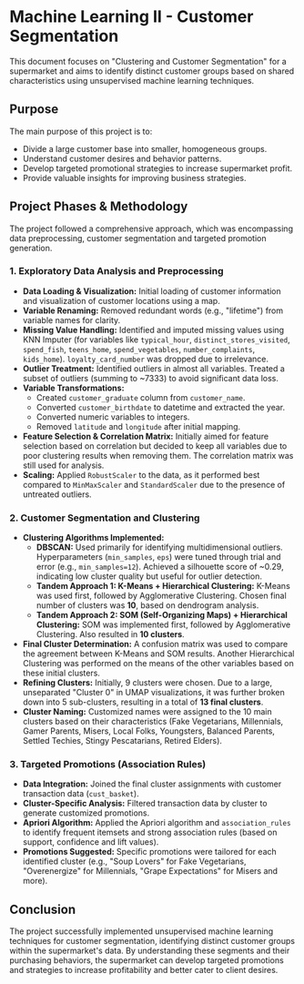 # Machine Learning II - Customer Segmentation

This document focuses on "Clustering and Customer Segmentation" for a supermarket and aims to identify distinct customer groups based on shared characteristics using unsupervised machine learning techniques.

## Purpose

The main purpose of this project is to:
* Divide a large customer base into smaller, homogeneous groups.
* Understand customer desires and behavior patterns.
* Develop targeted promotional strategies to increase supermarket profit.
* Provide valuable insights for improving business strategies.

## Project Phases & Methodology

The project followed a comprehensive approach, which was encompassing data preprocessing, customer segmentation and targeted promotion generation.

### 1. Exploratory Data Analysis and Preprocessing
* **Data Loading & Visualization:** Initial loading of customer information and visualization of customer locations using a map.
* **Variable Renaming:** Removed redundant words (e.g., "lifetime") from variable names for clarity.
* **Missing Value Handling:** Identified and imputed missing values using KNN Imputer (for variables like `typical_hour`, `distinct_stores_visited`, `spend_fish`, `teens_home`, `spend_vegetables`, `number_complaints`, `kids_home`). `loyalty_card_number` was dropped due to irrelevance.
* **Outlier Treatment:** Identified outliers in almost all variables. Treated a subset of outliers (summing to ~7333) to avoid significant data loss.
* **Variable Transformations:**
    * Created `customer_graduate` column from `customer_name`.
    * Converted `customer_birthdate` to datetime and extracted the year.
    * Converted numeric variables to integers.
    * Removed `latitude` and `longitude` after initial mapping.
* **Feature Selection & Correlation Matrix:** Initially aimed for feature selection based on correlation but decided to keep all variables due to poor clustering results when removing them. The correlation matrix was still used for analysis.
* **Scaling:** Applied `RobustScaler` to the data, as it performed best compared to `MinMaxScaler` and `StandardScaler` due to the presence of untreated outliers.

### 2. Customer Segmentation and Clustering
* **Clustering Algorithms Implemented:**
    * **DBSCAN:** Used primarily for identifying multidimensional outliers. Hyperparameters (`min_samples`, `eps`) were tuned through trial and error (e.g., `min_samples=12`). Achieved a silhouette score of ~0.29, indicating low cluster quality but useful for outlier detection.
    * **Tandem Approach 1: K-Means + Hierarchical Clustering:** K-Means was used first, followed by Agglomerative Clustering. Chosen final number of clusters was **10**, based on dendrogram analysis.
    * **Tandem Approach 2: SOM (Self-Organizing Maps) + Hierarchical Clustering:** SOM was implemented first, followed by Agglomerative Clustering. Also resulted in **10 clusters**.
* **Final Cluster Determination:** A confusion matrix was used to compare the agreement between K-Means and SOM results. Another Hierarchical Clustering was performed on the means of the other variables based on these initial clusters.
* **Refining Clusters:** Initially, 9 clusters were chosen. Due to a large, unseparated "Cluster 0" in UMAP visualizations, it was further broken down into 5 sub-clusters, resulting in a total of **13 final clusters**.
* **Cluster Naming:** Customized names were assigned to the 10 main clusters based on their characteristics (Fake Vegetarians, Millennials, Gamer Parents, Misers, Local Folks, Youngsters, Balanced Parents, Settled Techies, Stingy Pescatarians, Retired Elders).

### 3. Targeted Promotions (Association Rules)
* **Data Integration:** Joined the final cluster assignments with customer transaction data (`cust_basket`).
* **Cluster-Specific Analysis:** Filtered transaction data by cluster to generate customized promotions.
* **Apriori Algorithm:** Applied the Apriori algorithm and `association_rules` to identify frequent itemsets and strong association rules (based on support, confidence and lift values).
* **Promotions Suggested:** Specific promotions were tailored for each identified cluster (e.g., "Soup Lovers" for Fake Vegetarians, "Overenergize" for Millennials, "Grape Expectations" for Misers and more).

## Conclusion

The project successfully implemented unsupervised machine learning techniques for customer segmentation, identifying distinct customer groups within the supermarket's data. By understanding these segments and their purchasing behaviors, the supermarket can develop targeted promotions and strategies to increase profitability and better cater to client desires.
